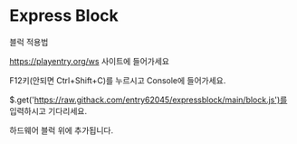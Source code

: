 # Express Block

블럭 적용법

https://playentry.org/ws 사이트에 들어가세요

F12키(안되면 Ctrl+Shift+C)를 누르시고 Console에 들어가세요.

$.get('https://raw.githack.com/entry62045/expressblock/main/block.js')를 입력하시고 기다리세요.

하드웨어 블럭 위에 추가됩니다.
